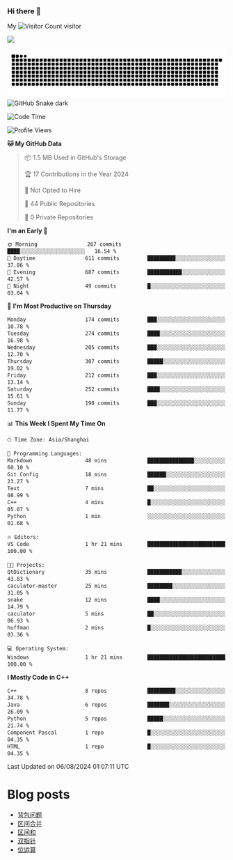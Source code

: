 ### Hi there 👋

My ![Visitor Count](https://profile-counter.glitch.me/bugcat9/count.svg) visitor
<!--
**bugcat9/bugcat9** is a ✨ _special_ ✨ repository because its `README.md` (this file) appears on your GitHub profile.

Here are some ideas to get you started:

- 🔭 I’m currently working on ...
- 🌱 I’m currently learning ...
- 👯 I’m looking to collaborate on ...
- 🤔 I’m looking for help with ...
- 💬 Ask me about ...
- 📫 How to reach me: ...
- 😄 Pronouns: ...
- ⚡ Fun fact: ...
-->
![](https://github-readme-stats.vercel.app/api?username=bugcat9)

![GitHub Snake Light](https://raw.githubusercontent.com/bugcat9/bugcat9/output/github-contribution-grid-snake.svg#gh-light-mode-only)
![GitHub Snake dark](github-snake-dark.svg#gh-dark-mode-only)


<!--START_SECTION:waka-->
![Code Time](http://img.shields.io/badge/Code%20Time-925%20hrs%2055%20mins-blue)

![Profile Views](http://img.shields.io/badge/Profile%20Views-0-blue)

**🐱 My GitHub Data** 

> 📦 1.5 MB Used in GitHub's Storage 
 > 
> 🏆 17 Contributions in the Year 2024
 > 
> 🚫 Not Opted to Hire
 > 
> 📜 44 Public Repositories 
 > 
> 🔑 0 Private Repositories 
 > 
**I'm an Early 🐤** 

```text
🌞 Morning                267 commits         ████░░░░░░░░░░░░░░░░░░░░░   16.54 % 
🌆 Daytime                611 commits         █████████░░░░░░░░░░░░░░░░   37.86 % 
🌃 Evening                687 commits         ███████████░░░░░░░░░░░░░░   42.57 % 
🌙 Night                  49 commits          █░░░░░░░░░░░░░░░░░░░░░░░░   03.04 % 
```
📅 **I'm Most Productive on Thursday** 

```text
Monday                   174 commits         ███░░░░░░░░░░░░░░░░░░░░░░   10.78 % 
Tuesday                  274 commits         ████░░░░░░░░░░░░░░░░░░░░░   16.98 % 
Wednesday                205 commits         ███░░░░░░░░░░░░░░░░░░░░░░   12.70 % 
Thursday                 307 commits         █████░░░░░░░░░░░░░░░░░░░░   19.02 % 
Friday                   212 commits         ███░░░░░░░░░░░░░░░░░░░░░░   13.14 % 
Saturday                 252 commits         ████░░░░░░░░░░░░░░░░░░░░░   15.61 % 
Sunday                   190 commits         ███░░░░░░░░░░░░░░░░░░░░░░   11.77 % 
```


📊 **This Week I Spent My Time On** 

```text
🕑︎ Time Zone: Asia/Shanghai

💬 Programming Languages: 
Markdown                 48 mins             ███████████████░░░░░░░░░░   60.10 % 
Git Config               18 mins             ██████░░░░░░░░░░░░░░░░░░░   23.27 % 
Text                     7 mins              ██░░░░░░░░░░░░░░░░░░░░░░░   08.99 % 
C++                      4 mins              █░░░░░░░░░░░░░░░░░░░░░░░░   05.07 % 
Python                   1 min               ░░░░░░░░░░░░░░░░░░░░░░░░░   01.68 % 

🔥 Editors: 
VS Code                  1 hr 21 mins        █████████████████████████   100.00 % 

🐱‍💻 Projects: 
QtDictionary             35 mins             ███████████░░░░░░░░░░░░░░   43.83 % 
caculator-master         25 mins             ████████░░░░░░░░░░░░░░░░░   31.05 % 
snake                    12 mins             ████░░░░░░░░░░░░░░░░░░░░░   14.79 % 
caculator                5 mins              ██░░░░░░░░░░░░░░░░░░░░░░░   06.93 % 
huffman                  2 mins              █░░░░░░░░░░░░░░░░░░░░░░░░   03.36 % 

💻 Operating System: 
Windows                  1 hr 21 mins        █████████████████████████   100.00 % 
```

**I Mostly Code in C++** 

```text
C++                      8 repos             █████████░░░░░░░░░░░░░░░░   34.78 % 
Java                     6 repos             ███████░░░░░░░░░░░░░░░░░░   26.09 % 
Python                   5 repos             █████░░░░░░░░░░░░░░░░░░░░   21.74 % 
Component Pascal         1 repo              █░░░░░░░░░░░░░░░░░░░░░░░░   04.35 % 
HTML                     1 repo              █░░░░░░░░░░░░░░░░░░░░░░░░   04.35 % 
```




 Last Updated on 06/08/2024 01:07:11 UTC
<!--END_SECTION:waka-->
# Blog posts
<!-- BLOG-POST-LIST:START -->
- [背包问题](https://bugcat.top/2023/09/03/%E7%AE%97%E6%B3%95%E5%AD%A6%E4%B9%A0/9.%E8%83%8C%E5%8C%85%E9%97%AE%E9%A2%98/)
- [区间合并](https://bugcat.top/2023/08/06/%E7%AE%97%E6%B3%95%E5%AD%A6%E4%B9%A0/8.%E5%8C%BA%E9%97%B4%E5%90%88%E5%B9%B6/)
- [区间和](https://bugcat.top/2023/08/06/%E7%AE%97%E6%B3%95%E5%AD%A6%E4%B9%A0/7.%E5%8C%BA%E9%97%B4%E5%92%8C/)
- [双指针](https://bugcat.top/2023/08/06/%E7%AE%97%E6%B3%95%E5%AD%A6%E4%B9%A0/6.%E5%8F%8C%E6%8C%87%E9%92%88/)
- [位运算](https://bugcat.top/2023/08/06/%E7%AE%97%E6%B3%95%E5%AD%A6%E4%B9%A0/5.%E4%BD%8D%E8%BF%90%E7%AE%97/)
<!-- BLOG-POST-LIST:END -->
